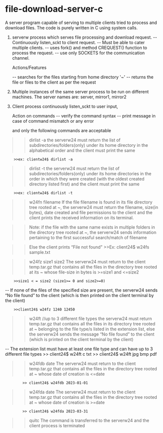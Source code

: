 # file-download-server-c
A server program capable of serving to multiple clients tried to process and download files. The code is purely written in C using system calls.




1. serverw process which serves file processing and download request.
	-- Continuously listen_sckt to client request.
	-- Must be able to cater multiple clients.
	-- uses fork() and method CREQUEST() function to process the request.
	-- use only SOCKETS for the communication channel.	

	Actions/Features
	
	-- searches for the files starting from home directory '~'
	-- returns the file or files to the client as per the request



2. Multiple instances of the same server process to be run on different machines. The server names are: server, mirror1, mirror2


3. Client process continuously listen_sckt to user input,

	Action on commands
	-- verify the command syntax
	-- print message in case of command mismatch or any error


	and only the following commands are acceptable


>>dirlist -a 
the serverw24 must return the list of subdirectories/folders(only) under its
home directory in the alphabetical order and the client must print the same
	
		>>ex: clientw24$ dirlist -a

>>dirlist -t 
the serverw24 must return the list of subdirectories/folders(only) under its
home directories in the order in which they were created (with the oldest created directory listed first) and the client must print the same

		>>ex: clientw24$ dirlist -t


>>w24fn filename
If the file filename is found in its file directory tree rooted at ~, the serverw24 must return the filename, size(in bytes), date created and file permissions to the client and the client prints the received information on its terminal.


>>Note: if the file with the same name exists in multiple folders in the
directory tree rooted at ~, the serverw24 sends information pertaining
to the first successful search/match of filename

>>Else the client prints “File not found”
		>>Ex: client24$ w24fs sample.txt


>>w24fz size1 size2
The serverw24 must return to the client temp.tar.gz that contains all the files in the directory tree rooted at its ~ whose file-size in bytes is >=size1 and <=size2
	
		>>size1 < = size2 (size1>= 0 and size2>=0)
-- If none of the files of the specified size are present, the serverw24 sends “No file found” to the client (which is then printed on the client terminal by the client)

		>>client24$ w24fz 1240 12450


>> w24ft <extension list> //up to 3 different file types
the serverw24 must return temp.tar.gz that contains all the files in its directory tree rooted at ~ belonging to the file type/s listed in the extension list, else the serverw24 sends the message “No file found” to the client (which is printed on the client terminal by the client)

-- The extension list must have at least one file type and can have up to 3
different file types
			>> client24$ w24ft c txt
 			>> client24$ w24ft jpg bmp pdf



>>w24fdb date
The serverw24 must return to the client temp.tar.gz that contains all the files in the directory tree rooted at ~ whose date of creation is <=date

 			>> client24$ w24fdb 2023-01-01



>>w24fda date
The serverw24 must return to the client temp.tar.gz that contains all the files in the directory tree rooted at ~ whose date of creation is >=date
		
			>> client24$ w24fda 2023-03-31


>>quitc 
The command is transferred to the serverw24 and the client process is
terminated
